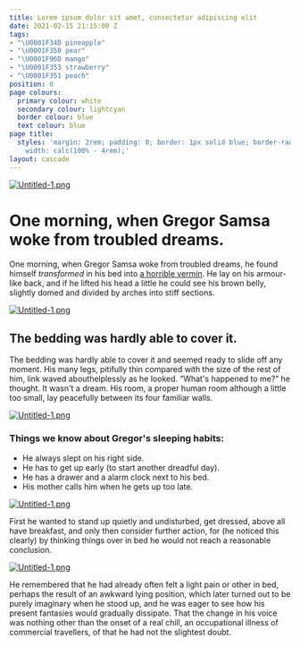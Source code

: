 ```yaml
---
title: Lorem ipsum dolor sit amet, consectetur adipiscing elit
date: 2021-02-15 21:15:00 Z
tags:
- "\U0001F34D pineapple"
- "\U0001F350 pear"
- "\U0001F96D mango"
- "\U0001F353 strawberry"
- "\U0001F351 peach"
position: 0
page colours:
  primary colour: white
  secondary colour: lightcyan
  border colour: blue
  text colour: blue
page title:
  styles: 'margin: 2rem; padding: 0; border: 1px solid blue; border-radius: 100%;
    width: calc(100% - 4rem);'
layout: cascade
---
```


[![Untitled-1.png](/uploads/Untitled-1.png)](hello)

<!-- break -->

# One morning, when Gregor Samsa woke from troubled dreams.

<!-- break -->

One morning, when Gregor Samsa woke from troubled dreams, he found himself *transformed* in his bed into [a horrible vermin](http://en.wikipedia.org/wiki/Vermin "Vermin on Wikipedia"). He lay on his armour-like back, and if he lifted his head a little he could see his brown belly, slightly domed and divided by arches into stiff sections.

<!-- break -->

[![Untitled-1.png](/uploads/Untitled-1.png)](hello)

<!-- break -->

## The bedding was hardly able to cover it.

<!-- break -->

The bedding was hardly able to cover it and seemed ready to slide off any moment. His many legs, pitifully thin compared with the size of the rest of him, link waved abouthelplessly as he looked. “What's happened to me?” he thought. It wasn't a dream. His room, a proper human room although a little too small, lay peacefully between its four familiar walls.

<!-- break -->

[![Untitled-1.png](/uploads/Untitled-1.png)](hello)

<!-- break -->

### Things we know about Gregor's sleeping habits:

- He always slept on his right side.
- He has to get up early (to start another dreadful day).
- He has a drawer and a alarm clock next to his bed.
- His mother calls him when he gets up too late.

<!-- break -->

[![Untitled-1.png](/uploads/Untitled-1.png)](hello)

<!-- break -->

First he wanted to stand up quietly and undisturbed, get dressed, above all have breakfast, and only then consider further action, for (he noticed this clearly) by thinking things over in bed he would not reach a reasonable conclusion.

<!-- break -->

[![Untitled-1.png](/uploads/Untitled-1.png)](hello)

<!-- break -->

He remembered that he had already often felt a light pain or other in bed, perhaps the result of an awkward lying position, which later turned out to be purely imaginary when he stood up, and he was eager to see how his present fantasies would gradually dissipate. That the change in his voice was nothing other than the onset of a real chill, an occupational illness of commercial travellers, of that he had not the slightest doubt.